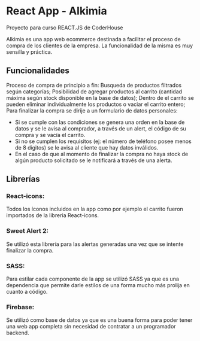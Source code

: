 # React App - Alkimia

Proyecto para curso REACT.JS de CoderHouse

Alkimia es una app web ecommerce destinada a facilitar el proceso de compra de los clientes de la empresa. La funcionalidad de la misma es muy sensilla y práctica.


## Funcionalidades

Proceso de compra de principio a fin: 
Busqueda de productos filtrados según categorías;
Posibilidad de agregar productos al carrito (cantidad máxima según stock disponible en la base de datos); 
Dentro de el carrito se pueden eliminar individualmente los productos o vaciar el carrito entero;
Para finalizar la compra se dirije a un formulario de datos personales:
- Si se cumple con las condiciones se genera una orden en la base de datos y se le avisa al comprador, a través de un alert, el código de su compra y se vacía el carrito.
- Si no se cumplen los requisitos (ej: el número de teléfono posee menos de 8 digitos) se le avisa al cliente que hay datos inválidos.
- En el caso de que al momento de finalizar la compra no haya stock de algún producto solicitado se le notificará a través de una alerta.

## Librerías

### React-icons:
Todos los íconos incluidos en la app como por ejemplo el carrito fueron importados de la libreria React-icons.
### Sweet Alert 2:
 Se utilizó esta librería para las alertas generadas una vez que se intente finalizar la compra.
### SASS:
Para estilar cada componente de la app se utilizó SASS ya que es una dependencia que permite darle estilos de una forma mucho más prolija en cuanto a código.
### Firebase:
Se utilizó como base de datos ya que es una buena forma para poder tener una web app completa sin necesidad de contratar a un programador backend.

